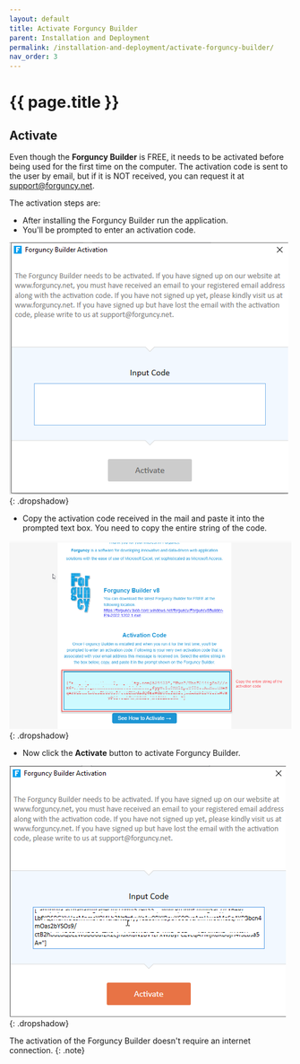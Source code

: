 ```yaml
---
layout: default
title: Activate Forguncy Builder
parent: Installation and Deployment
permalink: /installation-and-deployment/activate-forguncy-builder/
nav_order: 3
---
```


# {{ page.title }}

## Activate

Even though the **Forguncy Builder** is FREE, it needs to be activated before being used for the first time on the computer. The activation code is sent to the user by email, but if it is NOT received, you can request it at [support@forguncy.net](mailto:support@forguncy.net).

The activation steps are:

- After installing the Forguncy Builder run the application.
- You'll be prompted to enter an activation code. 

![forguncy-builder-enter-activation-code](/assets/images/product-images/forguncy-builder-enter-activation-code.png)
{: .dropshadow}

- Copy the activation code received in the mail and paste it into the prompted text box. You need to copy the entire string of the code.

![Forguncy-builder-activation-code](/assets/images/product-images/Forguncy-builder-activation-code.png)
{: .dropshadow}

- Now click the **Activate** button to activate Forguncy Builder.

![Forguncy-builder-paste-activation-code](/assets/images/product-images/Forguncy-builder-paste-activation-code.png)
{: .dropshadow}

The activation of the Forguncy Builder doesn't require an internet connection.
{: .note}